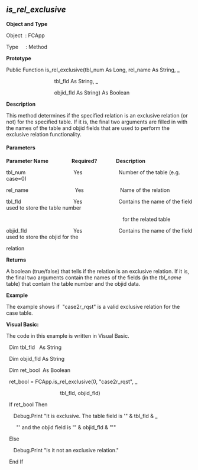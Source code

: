 _is_rel_exclusive_
--------------------

**Object and Type**

Object  : FCApp

Type     : Method

**Prototype**

Public Function is_rel_exclusive(tbl_num As Long, rel_name As String, _

                                 tbl_fld As String, _

                                 objid_fld As String) As Boolean

**Description**

This method determines if the specified relation is an exclusive relation (or not) for the specified table. If it is, the final two arguments are filled in with the names of the table and objid fields that are used to perform the exclusive relation functionality.

#### Parameters
**Parameter Name**                **Required?**             **Description**

tbl_num                                 Yes                         Number of the table (e.g. case=0)

rel_name                                Yes                         Name of the relation

tbl_fld                                    Yes                         Contains the name of the field used to store the table number

                                                                                for the related table

objid_fld                                Yes                         Contains the name of the field used to store the objid for the

relation

**Returns**

A boolean (true/false) that tells if the relation is an exclusive relation. If it is, the final two arguments contain the names of the fields (in the _tbl_name_ table) that contain the table number and the objid data.

**Example**

The example shows if  "case2r_rqst" is a valid exclusive relation for the case table.

**Visual Basic:**

The code in this example is written in Visual Basic.

  Dim tbl_fld   As String

  Dim objid_fld As String

  Dim ret_bool  As Boolean

  ret_bool = FCApp.is_rel_exclusive(0, "case2r_rqst", _

                                     tbl_fld, objid_fld)

  If ret_bool Then

     Debug.Print "It is exclusive. The table field is '" & tbl_fld & _

       "' and the objid field is '" & objid_fld & "'"

  Else

     Debug.Print "Is it not an exclusive relation."

  End If